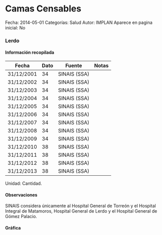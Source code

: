 Camas Censables
=====

Fecha: 2014-05-01
Categorías: Salud
Autor: IMPLAN
Aparece en pagina inicial: No

### Lerdo

<!-- break -->

#### Información recopilada

<table class="table table-hover table-bordered matriz">
  <thead>
    <tr><th>Fecha</th><th>Dato</th><th>Fuente</th><th>Notas</th></tr>
  </thead>
  <tbody>
    <tr><td class="centrado">31/12/2001</td><td class="derecha">34</td><td>SINAIS (SSA)</td><td></td></tr>
    <tr><td class="centrado">31/12/2002</td><td class="derecha">34</td><td>SINAIS (SSA)</td><td></td></tr>
    <tr><td class="centrado">31/12/2003</td><td class="derecha">34</td><td>SINAIS (SSA)</td><td></td></tr>
    <tr><td class="centrado">31/12/2004</td><td class="derecha">34</td><td>SINAIS (SSA)</td><td></td></tr>
    <tr><td class="centrado">31/12/2005</td><td class="derecha">34</td><td>SINAIS (SSA)</td><td></td></tr>
    <tr><td class="centrado">31/12/2006</td><td class="derecha">34</td><td>SINAIS (SSA)</td><td></td></tr>
    <tr><td class="centrado">31/12/2007</td><td class="derecha">34</td><td>SINAIS (SSA)</td><td></td></tr>
    <tr><td class="centrado">31/12/2008</td><td class="derecha">34</td><td>SINAIS (SSA)</td><td></td></tr>
    <tr><td class="centrado">31/12/2009</td><td class="derecha">34</td><td>SINAIS (SSA)</td><td></td></tr>
    <tr><td class="centrado">31/12/2010</td><td class="derecha">38</td><td>SINAIS (SSA)</td><td></td></tr>
    <tr><td class="centrado">31/12/2011</td><td class="derecha">38</td><td>SINAIS (SSA)</td><td></td></tr>
    <tr><td class="centrado">31/12/2012</td><td class="derecha">38</td><td>SINAIS (SSA)</td><td></td></tr>
    <tr><td class="centrado">31/12/2013</td><td class="derecha">38</td><td>SINAIS (SSA)</td><td></td></tr>
  </tbody>
</table>

Unidad: Cantidad.

#### Observaciones

SINAIS considera únicamente al Hospital General de Torreón y el Hospital Integral de Matamoros, Hospital General de Lerdo y el Hospital General de Gómez Palacio.

#### Gráfica

<div id="Morrisghktqdva" class="grafica"></div>
  <script>
  new Morris.Line({
    element: 'Morrisghktqdva',
    data: [
      { fecha: '2001-12-31', dato: 34 },
      { fecha: '2002-12-31', dato: 34 },
      { fecha: '2003-12-31', dato: 34 },
      { fecha: '2004-12-31', dato: 34 },
      { fecha: '2005-12-31', dato: 34 },
      { fecha: '2006-12-31', dato: 34 },
      { fecha: '2007-12-31', dato: 34 },
      { fecha: '2008-12-31', dato: 34 },
      { fecha: '2009-12-31', dato: 34 },
      { fecha: '2010-12-31', dato: 38 },
      { fecha: '2011-12-31', dato: 38 },
      { fecha: '2012-12-31', dato: 38 },
      { fecha: '2013-12-31', dato: 38 }
    ],
    xkey: 'fecha',
    ykeys: ['dato'],
    labels: ['Dato'],
    lineColors: ['#FF5B02'],
    xLabelFormat: function(d) {
      return d.getDate()+'/'+(d.getMonth()+1)+'/'+d.getFullYear();
    },
    dateFormat: function (ts) {
      var d = new Date(ts);
      return d.getDate() + '/' + (d.getMonth() + 1) + '/' + d.getFullYear();
    }
  });
  </script>
